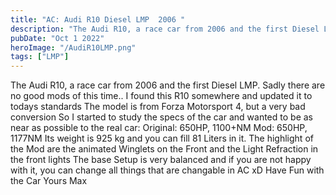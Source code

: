```yaml
---
title: "AC: Audi R10 Diesel LMP  2006 "
description: "The Audi R10, a race car from 2006 and the first Diesel LMP."
pubDate: "Oct 1 2022"
heroImage: "/AudiR10LMP.png"
tags: ["LMP"]
---
```


The Audi R10, a race car from 2006 and the first Diesel LMP.
Sadly there are no good mods of this time.. 
I found this R10 somewhere and updated it to todays standards 
The model is from Forza Motorsport 4, but a very bad conversion 
So I started to study the specs of the car and wanted to be as near as possible to the real car: Original: 650HP, 1100+NM Mod: 650HP, 1177NM 
Its weight is 925 kg and you can fill 81 Liters in it. 
The highlight of the Mod are the animated Winglets on the Front and the Light Refraction in the front lights 
The base Setup is very balanced and if you are not happy with it, you can change all things that are changable in AC xD 
Have Fun with the Car
 Yours Max



<a href="https://drive.google.com/file/d/1egpVrye17ArhjYgohbes8QILpaaOCjkd/view?usp=sharing" target="_blank"><img src="/downloadButton.png" alt=""></span></a>



